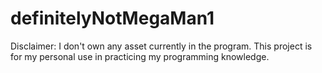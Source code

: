 # definitelyNotMegaMan1
Disclaimer:
I don't own any asset currently in the program.
This project is for my personal use in practicing my 
programming knowledge.

